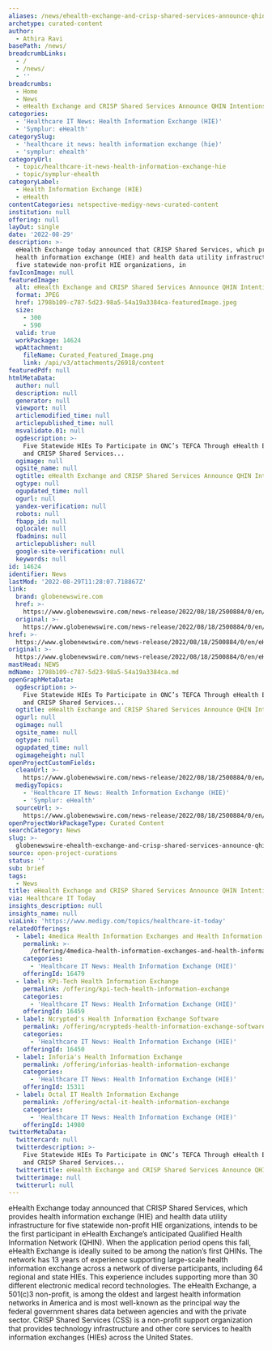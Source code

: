 ```yaml
---
aliases: /news/ehealth-exchange-and-crisp-shared-services-announce-qhin-intentions
archetype: curated-content
author:
  - Athira Ravi
basePath: /news/
breadcrumbLinks:
  - /
  - /news/
  - ''
breadcrumbs:
  - Home
  - News
  - eHealth Exchange and CRISP Shared Services Announce QHIN Intentions
categories:
  - 'Healthcare IT News: Health Information Exchange (HIE)'
  - 'Symplur: eHealth'
categorySlug:
  - 'healthcare it news: health information exchange (hie)'
  - 'symplur: ehealth'
categoryUrl:
  - topic/healthcare-it-news-health-information-exchange-hie
  - topic/symplur-ehealth
categoryLabel:
  - Health Information Exchange (HIE)
  - eHealth
contentCategories: netspective-medigy-news-curated-content
institution: null
offering: null
layOut: single
date: '2022-08-29'
description: >-
  eHealth Exchange today announced that CRISP Shared Services, which provides
  health information exchange (HIE) and health data utility infrastructure for
  five statewide non-profit HIE organizations, in
favIconImage: null
featuredImage:
  alt: eHealth Exchange and CRISP Shared Services Announce QHIN Intentions
  format: JPEG
  href: 1798b109-c787-5d23-98a5-54a19a3384ca-featuredImage.jpeg
  size:
    - 300
    - 590
  valid: true
  workPackage: 14624
  wpAttachment:
    fileName: Curated_Featured_Image.png
    link: /api/v3/attachments/26918/content
featuredPdf: null
htmlMetaData:
  author: null
  description: null
  generator: null
  viewport: null
  articlemodified_time: null
  articlepublished_time: null
  msvalidate.01: null
  ogdescription: >-
    Five Statewide HIEs To Participate in ONC’s TEFCA Through eHealth Exchange
    and CRISP Shared Services...
  ogimage: null
  ogsite_name: null
  ogtitle: eHealth Exchange and CRISP Shared Services Announce QHIN Intentions
  ogtype: null
  ogupdated_time: null
  ogurl: null
  yandex-verification: null
  robots: null
  fbapp_id: null
  oglocale: null
  fbadmins: null
  articlepublisher: null
  google-site-verification: null
  keywords: null
id: 14624
identifier: News
lastMod: '2022-08-29T11:28:07.718867Z'
link:
  brand: globenewswire.com
  href: >-
    https://www.globenewswire.com/news-release/2022/08/18/2500884/0/en/eHealth-Exchange-and-CRISP-Shared-Services-Announce-QHIN-Intentions.html
  original: >-
    https://www.globenewswire.com/news-release/2022/08/18/2500884/0/en/eHealth-Exchange-and-CRISP-Shared-Services-Announce-QHIN-Intentions.html
href: >-
  https://www.globenewswire.com/news-release/2022/08/18/2500884/0/en/eHealth-Exchange-and-CRISP-Shared-Services-Announce-QHIN-Intentions.html
original: >-
  https://www.globenewswire.com/news-release/2022/08/18/2500884/0/en/eHealth-Exchange-and-CRISP-Shared-Services-Announce-QHIN-Intentions.html
mastHead: NEWS
mdName: 1798b109-c787-5d23-98a5-54a19a3384ca.md
openGraphMetaData:
  ogdescription: >-
    Five Statewide HIEs To Participate in ONC’s TEFCA Through eHealth Exchange
    and CRISP Shared Services...
  ogtitle: eHealth Exchange and CRISP Shared Services Announce QHIN Intentions
  ogurl: null
  ogimage: null
  ogsite_name: null
  ogtype: null
  ogupdated_time: null
  ogimageheight: null
openProjectCustomFields:
  cleanUrl: >-
    https://www.globenewswire.com/news-release/2022/08/18/2500884/0/en/eHealth-Exchange-and-CRISP-Shared-Services-Announce-QHIN-Intentions.html
  medigyTopics:
    - 'Healthcare IT News: Health Information Exchange (HIE)'
    - 'Symplur: eHealth'
  sourceUrl: >-
    https://www.globenewswire.com/news-release/2022/08/18/2500884/0/en/eHealth-Exchange-and-CRISP-Shared-Services-Announce-QHIN-Intentions.html
openProjectWorkPackageType: Curated Content
searchCategory: News
slug: >-
  globenewswire-ehealth-exchange-and-crisp-shared-services-announce-qhin-intentions
source: open-project-curations
status: ''
sub: brief
tags:
  - News
title: eHealth Exchange and CRISP Shared Services Announce QHIN Intentions
via: Healthcare IT Today
insights_description: null
insights_name: null
viaLink: 'https://www.medigy.com/topics/healthcare-it-today'
relatedOfferings:
  - label: 4medica Health Information Exchanges and Health Information Networks
    permalink: >-
      /offering/4medica-health-information-exchanges-and-health-information-networks
    categories:
      - 'Healthcare IT News: Health Information Exchange (HIE)'
    offeringId: 16479
  - label: KPi-Tech Health Information Exchange
    permalink: /offering/kpi-tech-health-information-exchange
    categories:
      - 'Healthcare IT News: Health Information Exchange (HIE)'
    offeringId: 16459
  - label: Ncrypted's Health Information Exchange Software
    permalink: /offering/ncrypteds-health-information-exchange-software
    categories:
      - 'Healthcare IT News: Health Information Exchange (HIE)'
    offeringId: 16450
  - label: Inforia's Health Information Exchange
    permalink: /offering/inforias-health-information-exchange
    categories:
      - 'Healthcare IT News: Health Information Exchange (HIE)'
    offeringId: 15311
  - label: Octal IT Health Information Exchange
    permalink: /offering/octal-it-health-information-exchange
    categories:
      - 'Healthcare IT News: Health Information Exchange (HIE)'
    offeringId: 14980
twitterMetaData:
  twittercard: null
  twitterdescription: >-
    Five Statewide HIEs To Participate in ONC’s TEFCA Through eHealth Exchange
    and CRISP Shared Services...
  twittertitle: eHealth Exchange and CRISP Shared Services Announce QHIN Intentions
  twitterimage: null
  twitterurl: null
---
```

<p>eHealth Exchange today announced that CRISP Shared Services, which provides health information exchange (HIE) and health data utility infrastructure for five statewide non-profit HIE organizations, intends to be the first participant in eHealth Exchange’s anticipated Qualified Health Information Network (QHIN).
When the application period opens this fall, eHealth Exchange is ideally suited to be among the nation’s first QHINs. The network has 13 years of experience supporting large-scale health information exchange across a network of diverse participants, including 64 regional and state HIEs. This experience includes supporting more than 30 different electronic medical record technologies.
The eHealth Exchange, a 501(c)3 non-profit, is among the oldest and largest health information networks in America and is most well-known as the principal way the federal government shares data between agencies and with the private sector.
CRISP Shared Services (CSS) is a non-profit support organization that provides technology infrastructure and other core services to health information exchanges (HIEs) across the United States.</p>